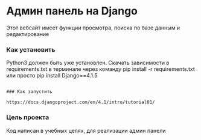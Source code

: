 # Админ панель на Django 

Этот вебсайт имеет функции просмотра, поиска по базе данным и редактирование

### Как установить

Python3 должен быть уже установлен. 
Скачать зависимости в  requirements.txt в терминале через команду pip install -r requirements.txt или просто pip install Django==4.1.5


```

### Как запустить

https://docs.djangoproject.com/en/4.1/intro/tutorial01/ 

```

### Цель проекта

Код написан в учебных целях, для реализации админ панели